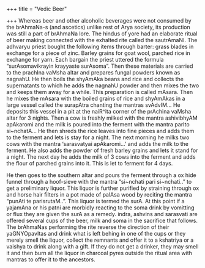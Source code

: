 +++
title = "Vedic Beer"

+++
Whereas beer and other alcoholic beverages were not consumed by the
brAhmaNa-s (and ascetics) unlike rest of Arya society, its production
was still a part of brAhmaNa lore. The hindus of yore had an elaborate
ritual of beer making connected with the exhalted rite called the
sautrAmaNI. The adhvaryu priest bought the following items through
barter: grass blades in exchange for a piece of zinc. Barley grains for
goat wool, parched rice in exchange for yarn. Each bargain the priest
uttered the formula “surAsomavikrayin krayyaste surAsoma”. Then these
materials are carried to the prachIna vaMsha altar and prepares fungal
powders known as nagnahU. He then boils the shyAmAka beans and rice and
collects the supernatants to which he adds the nagnahU powder and then
mixes the two and keeps them away for a while. This preparation is
called mAsara. Then he mixes the mAsara with the boiled grains of rice
and shyAmAkas in a large vessel called the surapAtra chanting the
mantras svAdvIM… He deposits this vessel in a pit at the naiR^ita corner
of the prAchina vaMsha altar for 3 nights. Then a cow is freshly milked
with the mantra ashivibhyAM apAkaromi and the milk is poured into the
ferment with the mantra parIto si\~nchatA… He then shreds the rice
leaves into fine pieces and adds them to the ferment and lets is stay
for a night. The next morning he milks two cows with the mantra
‘sarasvatyai apAkaromi…’ and adds the milk to the ferment. He also
adds the powder of fresh barley grains and lets it stand for a night.
The next day he adds the milk of 3 cows into the ferment and adds the
flour of parched grains into it. This is let to ferment for 4 days.

He then goes to the southern altar and pours the ferment through a ox
hide funnel through a hoof-sieve with the mantra “si\~nchati pari
si\~nchati..” to get a preliminary liquor. This liquor is further
purified by straining through ox and horse hair filters in a pot made of
palAsa wood by reciting the mantra “punAti te parisrutaM..”. This liquor
is termed the surA. At this point if a yajamAna or his patni are
morbidly reacting to the soma drink by vomitting or flux they are given
the surA as a remedy. indra, ashvins and sarasvati are offered several
cups of the beer, milk and soma in the sacrifice that follows. The
brAhmaNas performing the rite reverse the direction of their
yaGNYOpavItas and drink what is left behing in one of the cups or they
merely smell the liquor, collect the remnants and offer it to a
kshatriya or a vaishya to drink along with a gift. If they do not get a
drinker, they may smell it and then burn all the liquor in charcoal
pyres outside the ritual area with mantras to offer it to the ancestors.
